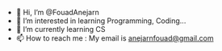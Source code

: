 - 👋 Hi, I’m @FouadAnejarn
- 👀 I’m interested in learning Programming, Coding...
- 🌱 I’m currently learning CS
- 📫 How to reach me : My email is anejarnfouad@gmail.com

<!---
FouadAnejarn/FouadAnejarn is a ✨ special ✨ repository because its `README.md` (this file) appears on your GitHub profile.
You can click the Preview link to take a look at your changes.
--->
